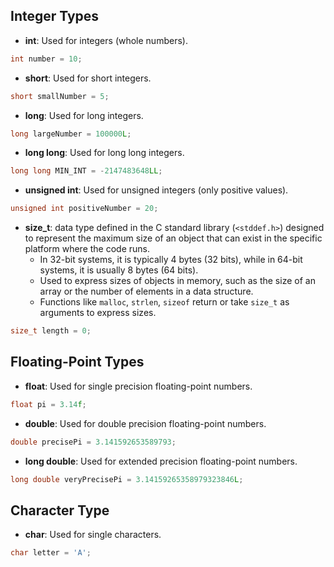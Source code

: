 ## Integer Types
- **int**: Used for integers (whole numbers).
```c
int number = 10;
```
- **short**: Used for short integers.
```c
short smallNumber = 5;
```
- **long**: Used for long integers.
```c
long largeNumber = 100000L;
```
- **long long**: Used for long long integers.
```c
long long MIN_INT = -2147483648LL;
```
- **unsigned int**: Used for unsigned integers (only positive values).
```C
unsigned int positiveNumber = 20;
```
- **size_t**: data type defined in the C standard library (`<stddef.h>`) designed to represent the maximum size of an object that can exist in the specific platform where the code runs.
	- In 32-bit systems, it is typically 4 bytes (32 bits), while in 64-bit systems, it is usually 8 bytes (64 bits).
	- Used to express sizes of objects in memory, such as the size of an array or the number of elements in a data structure.
	- Functions like `malloc`, `strlen`, `sizeof` return or take `size_t` as arguments to express sizes.
```c
size_t length = 0;
```

## Floating-Point Types

- **float**: Used for single precision floating-point numbers.
```c
float pi = 3.14f;
```
- **double**: Used for double precision floating-point numbers.
```c
double precisePi = 3.141592653589793;
```
- **long double**: Used for extended precision floating-point numbers.
```c
long double veryPrecisePi = 3.14159265358979323846L;
```

## Character Type

- **char**: Used for single characters.
```c
char letter = 'A';
```